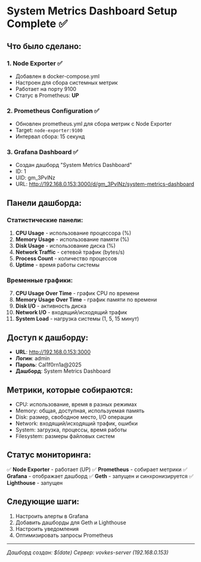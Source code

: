 # System Metrics Dashboard Setup Complete ✅

## Что было сделано:

### 1. Node Exporter ✅
- Добавлен в docker-compose.yml
- Настроен для сбора системных метрик
- Работает на порту 9100
- Статус в Prometheus: **UP**

### 2. Prometheus Configuration ✅
- Обновлен prometheus.yml для сбора метрик с Node Exporter
- Target: `node-exporter:9100`
- Интервал сбора: 15 секунд

### 3. Grafana Dashboard ✅
- Создан дашборд "System Metrics Dashboard"
- ID: 1
- UID: gm_3PvlNz
- URL: http://192.168.0.153:3000/d/gm_3PvlNz/system-metrics-dashboard

## Панели дашборда:

### Статистические панели:
1. **CPU Usage** - использование процессора (%)
2. **Memory Usage** - использование памяти (%)
3. **Disk Usage** - использование диска (%)
4. **Network Traffic** - сетевой трафик (bytes/s)
5. **Process Count** - количество процессов
6. **Uptime** - время работы системы

### Временные графики:
7. **CPU Usage Over Time** - график CPU по времени
8. **Memory Usage Over Time** - график памяти по времени
9. **Disk I/O** - активность диска
10. **Network I/O** - входящий/исходящий трафик
11. **System Load** - нагрузка системы (1, 5, 15 минут)

## Доступ к дашборду:

- **URL**: http://192.168.0.153:3000
- **Логин**: admin
- **Пароль**: Cal1f0rn1a@2025
- **Дашборд**: System Metrics Dashboard

## Метрики, которые собираются:

- CPU: использование, время в разных режимах
- Memory: общая, доступная, используемая память
- Disk: размер, свободное место, I/O операции
- Network: входящий/исходящий трафик, ошибки
- System: загрузка, процессы, время работы
- Filesystem: размеры файловых систем

## Статус мониторинга:

✅ **Node Exporter** - работает (UP)
✅ **Prometheus** - собирает метрики
✅ **Grafana** - отображает дашборд
✅ **Geth** - запущен и синхронизируется
✅ **Lighthouse** - запущен

## Следующие шаги:

1. Настроить алерты в Grafana
2. Добавить дашборды для Geth и Lighthouse
3. Настроить уведомления
4. Оптимизировать запросы Prometheus

---
*Дашборд создан: $(date)*
*Сервер: vovkes-server (192.168.0.153)*
